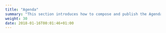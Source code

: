 ```yaml
---
title: "Agenda"
summary: "This section introduces how to compose and publish the Agenda."
weight: 30
date: 2018-01-16T00:01:46+01:00
---
```

